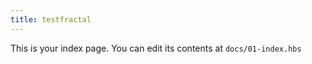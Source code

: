 ```yaml
---
title: testfractal
---
```


This is your index page. You can edit its contents at `docs/01-index.hbs`
